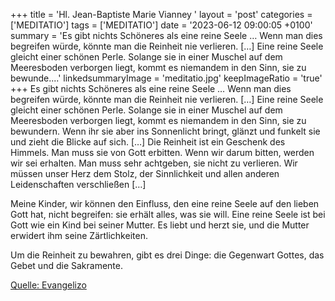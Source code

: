 +++
title = 'Hl. Jean-Baptiste Marie Vianney  '
layout = 'post'
categories = ['MEDITATIO']
tags = ['MEDITATIO']
date = '2023-06-12 09:00:05 +0100'
summary = 'Es gibt nichts Schöneres als eine reine Seele … Wenn man dies begreifen würde, könnte man die Reinheit nie verlieren. […] Eine reine Seele gleicht einer schönen Perle. Solange sie in einer Muschel auf dem Meeresboden verborgen liegt, kommt es niemandem in den Sinn, sie zu bewunde....'
linkedsummaryImage = 'meditatio.jpg'
keepImageRatio = 'true'
+++
Es gibt nichts Schöneres als eine reine Seele … Wenn man dies begreifen würde, könnte man die Reinheit nie verlieren. […] Eine reine Seele gleicht einer schönen Perle. Solange sie in einer Muschel auf dem Meeresboden verborgen liegt, kommt es niemandem in den Sinn, sie zu bewundern.<!--more--> Wenn ihr sie aber ins Sonnenlicht bringt, glänzt und funkelt sie und zieht die Blicke auf sich. […] Die Reinheit ist ein Geschenk des Himmels. Man muss sie von Gott erbitten. Wenn wir darum bitten, werden wir sei erhalten. Man muss sehr achtgeben, sie nicht zu verlieren. Wir müssen unser Herz dem Stolz, der Sinnlichkeit und allen anderen Leidenschaften verschließen […] 

Meine Kinder, wir können den Einfluss, den eine reine Seele auf den lieben Gott hat, nicht begreifen: sie erhält alles, was sie will. Eine reine Seele ist bei Gott wie ein Kind bei seiner Mutter. Es liebt und herzt sie, und die Mutter erwidert ihm seine Zärtlichkeiten. 

Um die Reinheit zu bewahren, gibt es drei Dinge: die Gegenwart Gottes, das Gebet und die Sakramente.



[Quelle: Evangelizo](https://evangeliumtagfuertag.org/DE/gospel)
